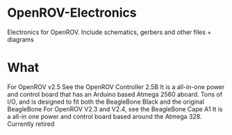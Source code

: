 OpenROV-Electronics
===================

Electronics for OpenROV.  Include schematics, gerbers and other files + diagrams

What
====

For OpenROV v2.5 See the OpenROV Controller 2.5B
  It is a all-in-one power and control board that has an Arduino based Atmega 2560 aboard. Tons of I/O, and is designed to fit both the BeagleBone Black and the original BeagleBone
For OpenROV V2.3 and V2.4, see the BeagleBone Cape A1
  It is a all-in one power and control board based around the Atmega 328. Currently retired
